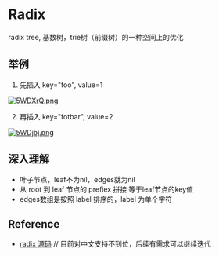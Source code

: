 # Radix

radix tree, 基数树，trie树（前缀树）的一种空间上的优化

## 举例

1. 先插入 key="foo", value=1

[![5WDXrQ.png](https://z3.ax1x.com/2021/10/24/5WDXrQ.png)](https://imgtu.com/i/5WDXrQ)


2. 再插入 key="fotbar", value=2

[![5WDjbj.png](https://z3.ax1x.com/2021/10/24/5WDjbj.png)](https://imgtu.com/i/5WDjbj)

## 深入理解

- 叶子节点，leaf不为nil，edges就为nil
- 从 root 到 leaf 节点的 prefiex 拼接 等于leaf节点的key值
- edges数组是按照 label 排序的，label 为单个字符

## Reference

- [radix 源码](https://github.com/Draymonders/radix) // 目前对中文支持不到位，后续有需求可以继续迭代
